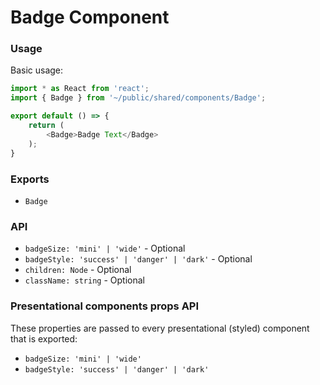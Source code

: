 # Badge Component

### Usage

Basic usage:

```javascript
import * as React from 'react';
import { Badge } from '~/public/shared/components/Badge';

export default () => {
    return (
        <Badge>Badge Text</Badge>
    );
}
```

### Exports

* `Badge`

### <Foo/> API

* `badgeSize: 'mini' | 'wide'` - Optional
* `badgeStyle: 'success' | 'danger' | 'dark'` - Optional
* `children: Node` - Optional
* `className: string` - Optional

### Presentational components props API

These properties are passed to every presentational (styled) component that is exported:

* `badgeSize: 'mini' | 'wide'`
* `badgeStyle: 'success' | 'danger' | 'dark'`
